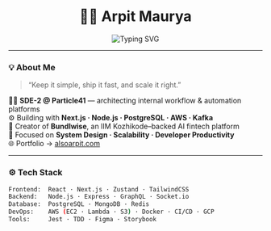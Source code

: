 <!-- 🧠 ARPIT MAURYA | alsoarpit.com -->
<h1 align="center">👨‍💻 Arpit Maurya</h1>
<p align="center">
  <img src="https://readme-typing-svg.demolab.com?font=Fira+Code&weight=600&size=22&pause=1000&color=00FF99&center=true&vCenter=true&width=600&lines=Hey%2C+I'm+Arpit+Maurya!;SDE-2+@+Particle41;Full-Stack+Engineer+(React%2C+Node%2C+AWS);Building+AI-Driven+Fintech+Products+🚀" alt="Typing SVG" />
</p>

---

### 💡 About Me
> “Keep it simple, ship it fast, and scale it right.”

🧑‍💻 **SDE-2 @ Particle41** — architecting internal workflow & automation platforms  
⚙️ Building with **Next.js · Node.js · PostgreSQL · AWS · Kafka**  
🚀 Creator of **Bundlwise**, an IIM Kozhikode–backed AI fintech platform  
🧠 Focused on **System Design · Scalability · Developer Productivity**  
🌐 Portfolio → [alsoarpit.com](https://alsoarpit.com)

---

### ⚙️ Tech Stack

```bash
Frontend:  React · Next.js · Zustand · TailwindCSS  
Backend:   Node.js · Express · GraphQL · Socket.io  
Database:  PostgreSQL · MongoDB · Redis  
DevOps:    AWS (EC2 · Lambda · S3) · Docker · CI/CD · GCP  
Tools:     Jest · TDD · Figma · Storybook
